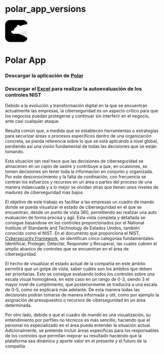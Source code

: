 # polar_app_versions 

![Logo Polar](https://github.com/Mafaldavillazan/polar_app_versions/blob/master/static/appIcon_2x.png)        


# Polar App
### Descargar la aplicación de [Polar](https://splunkbase.splunk.com/app/5105) 
### Descargar el [Excel](https://drive.google.com/file/d/1E7GyZfnJ5sgUdFhRjwQxachTlx5kHKBQ/view?usp=sharing) para realizar la autoevaluación de los controles NIST


Debido a la evolución y transformación digital en la que se encuentran actualmente las empresas, la ciberseguridad es un aspecto crítico para que los negocios puedan protegerse y continuar sin interferir en el negocio, ante casi cualquier ataque.

Resulta común que, a medida que se establecen herramientas o estrategias para securizar áreas o procesos específicos dentro de una organización concreta, se pierda referencia sobre lo que se está aplicando a nivel global, perdiendo así una visión fundamental de todas las decisiones que se están tomando.

Esta situación tan real hace que las decisiones de ciberseguridad se almacenen en un cajón de sastre y contribuye a que, en ocasiones, se tomen decisiones sin tener toda la información en conjunto y organizada. Por este desconocimiento y la falta de cordinación, con frecuencia se centran los esfuerzos y recursos en un área o partes del proceso de una manera indaecuada y a lo mejor se olvidan otras que tienen unos niveles de madurez de ciberseguridad más bajos.

El objetivo de este trabajo es facilitar a las empresas un cuadro de mando donde se pueda visualizar el estado de ciberseguridad en el que se encuentran, desde un punto de vista 360, permitiendo así realizar una auto evaluación de forma precisa y ágil. Esta vista completa y detallada se consigue basándose en los controles proporcionados por el National Institute of Standards and Technology de Estados Unidos, también conocido como el NIST. En el documento que proporciona el NIST,   [Cybersecurity Framework](https://www.nist.gov/cyberframework), se identifican cinco categorías fundamentales: Identificar, Proteger, Detectar, Responder y Recuperar, las cuales cubren el amplio abanico de controles que se encuentran en el área de ciberseguridad.

El hecho de visualizar el estado actual de la compañía en este ámbito permitirá que un golpe de vista, saber cuáles son los ámbitos que deben ser prioritarias. Esto se consigue evaluando todos los controles sobre una escala visual homogénea, en este caso en un rango de 0-3, siendo 3 el mayor nivel de cumplimiento, que posteriormente se traducirá a una escala de 0-5, como se explicará más adelante. De esta manera todas las decisiones podrán tomarse de manera informada y útil, como por ejemplo la asignación de presupuestos o recursos de ciberseguridad en un área determinada. 

Por otro lado, debido a que el cuadro de mando es una visualización, su entendimiento por perfiles no técnicos es más sencillo, haciendo que el personal no especializado en el área pueda entender la situación actual. Adicionalmente, se pretende incluir áreas específicas para los responsables de los controles que permitan mejorar su resultado haciendo que la plataforma sea dinámica y aporte valor en el presente y el futuro de la compañía
